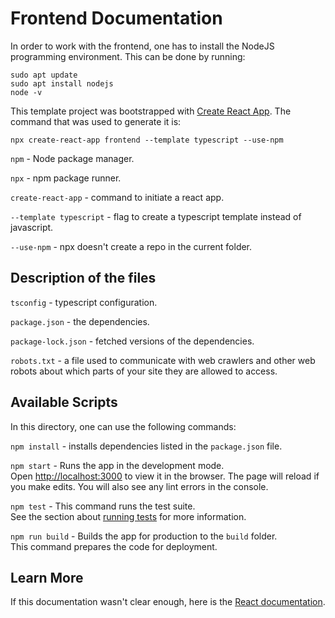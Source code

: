 # Frontend Documentation

In order to work with the frontend, one has to install the NodeJS programming environment. This can be done by running: 
```
sudo apt update
sudo apt install nodejs
node -v
```

This template project was bootstrapped with [Create React App](https://github.com/facebook/create-react-app).
The command that was used to generate it is: 
```
npx create-react-app frontend --template typescript --use-npm
```

`npm` - Node package manager.

`npx` - npm package runner.

`create-react-app` - command to initiate a react app.

`--template typescript` - flag to create a typescript template instead of javascript.

`--use-npm` - npx doesn't create a repo in the current folder.

## Description of the files

`tsconfig` - typescript configuration.

`package.json` - the dependencies.

`package-lock.json` - fetched versions of the dependencies.

`robots.txt` - a file used to communicate with web crawlers and other web robots about which parts of your site they are allowed to access.

## Available Scripts

In this directory, one can use the following commands:

`npm install` - installs dependencies listed in the `package.json` file.

`npm start` - Runs the app in the development mode.\
Open [http://localhost:3000](http://localhost:3000) to view it in the browser.
The page will reload if you make edits. You will also see any lint errors in the console.

`npm test` - This command runs the test suite.\
See the section about [running tests](https://facebook.github.io/create-react-app/docs/running-tests) for more information.

`npm run build` - Builds the app for production to the `build` folder.\
This command prepares the code for deployment.
## Learn More

If this documentation wasn't clear enough, here is the [React documentation](https://reactjs.org/).
